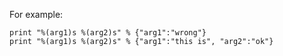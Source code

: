 For example:

    print "%(arg1)s %(arg2)s" % {"arg1":"wrong"}
    print "%(arg1)s %(arg2)s" % {"arg1":"this is", "arg2":"ok"}
      